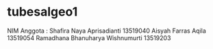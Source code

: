 # tubesalgeo1
NIM Anggota :
Shafira Naya Aprisadianti 13519040
Aisyah Farras Aqila 13519054
Ramadhana Bhanuharya Wishnumurti 13519203
